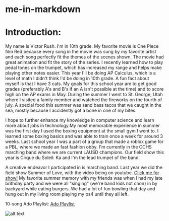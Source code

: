 # me-in-markdown
# Introduction:
My name is Victor Rush. I'm in 10th grade. My favorite movie is One Piece film Red because every song in the movie was sung by my favorite artist and each song perfectly fit the themes of the scenes shown. The movie had great animation and fit the story of the series. I recently learned how to play pedal tones on the trumpet, which has increased my range and helps make playing other notes easier. This year I'll be doing AP Calculus, which is a level of math I didn't think I'd be doing in 10th grade. A fun fact about myself is that I have 3 cats. My goals for this school year are to get good grades (preferably A's and B's if an A isn't possible at the time) and to score high on the AP exams in May. During the summer I went to St. George, Utah where I visited a family member and watched the fireworks on the fourth of july. A special food this summer was sand bass tacos that we caught in the sea, mostly because I accidently got a bone in one of my bites.

 I hope to further enhance my knowledge in computer science and learn more about jobs in technology.My most memorable experience in summer was the first day I used the boxing equipment at the small gym I went to. I learned some boxing basics and was able to train once a week for around 3 weeks. Last school year I was a part of a group that made a roblox game for a PBL, where we made an fast fashion obby. I'm currently in the CCHS marching band where we are current LAUSD champions. Our field show this year is Cirque du Soleil: Ka and I'm the lead trumpet of the band.

 A creative endeavor I participated in is marching band. Last year we did the field show Summer of Love, with the video being on youtube. [Click me for show!] My favorite summer memory with my friends was when I had my late brithday party and we were all "singing" (we're band kids not choir) in by backyard while eating burgers. We had a lot of fun bowling that day and hung out in my living room playing my ps4 until they all left.

 10-song Ado Playlist: [Ado Playlist]
 
 ![alt text](image.png)

[Click me for show!]: https://www.youtube.com/watch?v=2z-NUs2mkQ8
[Ado Playlist]: https://open.spotify.com/playlist/77cZdauLxFQMYTs0HzWKPv?si=893a38a8d6904eb8&pt=d67de7a7e792f2945afbfa8b0bd3c0d0